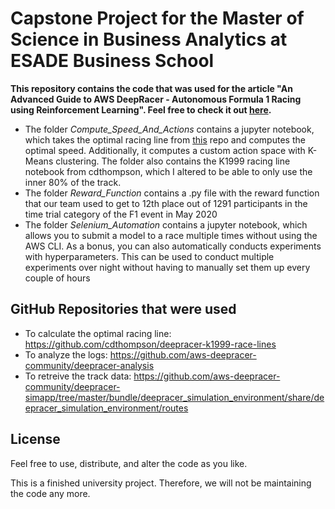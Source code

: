 # Capstone Project for the Master of Science in Business Analytics at ESADE Business School

**This repository contains the code that was used for the article "An Advanced Guide to AWS DeepRacer - Autonomous Formula 1 Racing using Reinforcement Learning". Feel free to check it out [here](https://towardsdatascience.com/an-advanced-guide-to-aws-deepracer-2b462c37eea).**


- The folder *Compute_Speed_And_Actions* contains a jupyter notebook, which takes the optimal racing line from [this](https://github.com/cdthompson/deepracer-k1999-race-lines) repo and computes the optimal speed. Additionally, it computes a custom action space with K-Means clustering. The folder also contains the K1999 racing line notebook from cdthompson, which I altered to be able to only use the inner 80% of the track.
- The folder *Reward_Function* contains a .py file with the reward function that our team used to get to 12th place out of 1291 participants in the time trial category of the F1 event in May 2020
- The folder *Selenium_Automation* contains a jupyter notebook, which allows you to submit a model to a race multiple times without using the AWS CLI. As a bonus, you can also automatically conducts experiments with hyperparameters. This can be used to conduct multiple experiments over night without having to manually set them up every couple of hours

## GitHub Repositories that were used
- To calculate the optimal racing line: https://github.com/cdthompson/deepracer-k1999-race-lines
- To analyze the logs: https://github.com/aws-deepracer-community/deepracer-analysis
- To retreive the track data: https://github.com/aws-deepracer-community/deepracer-simapp/tree/master/bundle/deepracer_simulation_environment/share/deepracer_simulation_environment/routes

## License
Feel free to use, distribute, and alter the code as you like.

This is a finished university project. Therefore, we will not be maintaining the code any more.
